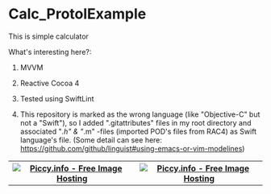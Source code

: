 # Calc_ProtolExample

This is simple calculator

What's interesting here?:

1. MVVM
2. Reactive Cocoa 4
3. Tested using SwiftLint

4. This repository is marked as the wrong language (like "Objective-C" but not a "Swift"), so I added ".gitattributes" files in my root directory and associated "*.h" & "*.m" -files (imported POD's files from RAC4)  as Swift language's file. (Some detail can see here: https://github.com/github/linguist#using-emacs-or-vim-modelines)


<table border="0" width="100%" cellpadding="5" align="center" cellspacing = "2">
   <tr>
    <th>
    <a href="http://piccy.info/view3/10022776/a85c78dba23f70392de8f00ee013add6/" target="_blank"><img src="http://i.piccy.info/i9/2f8442621d96204e6feee144c3233c8c/1467890671/24175/1049505/Calc_ProtolExample_S1_500.jpg" alt="Piccy.info - Free Image Hosting" border="0" /></a><a href="http://i.piccy.info/a3c/2016-07-07-11-24/i9-10022776/281x500-r" target="_blank"><img src="http://i.piccy.info/a3/2016-07-07-11-24/i9-10022776/281x500-r/i.gif" alt="" border="0" /></a>
    </th>
    <th>
    <a href="http://piccy.info/view3/10022778/a8fe905cfaa0edd8fa850fb1f591e107/" target="_blank"><img src="http://i.piccy.info/i9/47fde1e23c461def799c251ad9efd288/1467890705/27563/1049505/Calc_ProtolExample_S2_500.jpg" alt="Piccy.info - Free Image Hosting" border="0" /></a><a href="http://i.piccy.info/a3c/2016-07-07-11-25/i9-10022778/281x500-r" target="_blank"><img src="http://i.piccy.info/a3/2016-07-07-11-25/i9-10022778/281x500-r/i.gif" alt="" border="0" /></a>
    </th>
  <tr>
 </table>
